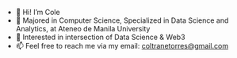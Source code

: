 - 👋 Hi! I’m Cole
- 🌱 Majored in Computer Science, Specialized in Data Science and Analytics, at Ateneo de Manila University
- 👀 Interested in intersection of Data Science & Web3
- 📫 Feel free to reach me via my email: coltranetorres@gmail.com
